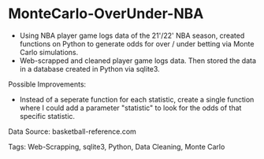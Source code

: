 # MonteCarlo-OverUnder-NBA


- Using NBA player game logs data of the 21'/22' NBA season, created  functions on Python to generate odds for over / under  betting via Monte Carlo simulations.
- Web-scrapped and cleaned player game logs data. Then stored the data in a database created in Python via sqlite3.

Possible Improvements: 
- Instead of a seperate function for each statistic, create a single function where I could add a parameter "statistic" to look for the odds of that specific statistic.

Data Source: basketball-reference.com

Tags: Web-Scrapping, sqlite3, Python, Data Cleaning, Monte Carlo
